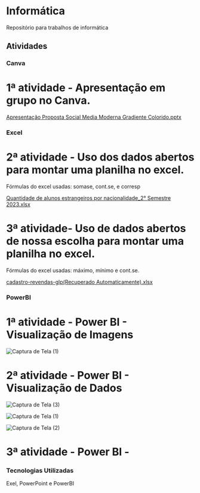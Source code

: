 # Informática

Repositório para trabalhos de informática

## Atividades

### Canva

# 1ª atividade - Apresentação em grupo no Canva.

[Apresentação Proposta Social Media Moderna Gradiente Colorido.pptx](https://github.com/user-attachments/files/17426383/Apresentacao.Proposta.Social.Media.Moderna.Gradiente.Colorido.pptx)

### Excel

# 2ª atividade - Uso dos dados abertos para montar uma planilha no excel.

Fórmulas do excel usadas: somase, cont.se, e corresp

[Quantidade de alunos estrangeiros por nacionalidade_2° Semestre 2023.xlsx](https://github.com/user-attachments/files/17426402/Quantidade.de.alunos.estrangeiros.por.nacionalidade_2.Semestre.2023.xlsx)


# 3ª atividade- Uso de dados abertos de nossa escolha para montar uma planilha no excel.

Fórmulas do excel usadas: máximo, mínimo e cont.se.

[cadastro-revendas-glp(Recuperado Automaticamente).xlsx](https://github.com/user-attachments/files/17426667/cadastro-revendas-glp.Recuperado.Automaticamente.xlsx)


### PowerBI

# 1ª atividade - Power BI - Visualização de Imagens

![Captura de Tela (1)](https://github.com/user-attachments/assets/e9cbecec-3678-40ca-920d-3df29c52c734)


# 2ª atividade - Power BI - Visualização de Dados

![Captura de Tela (3)](https://github.com/user-attachments/assets/ea268557-8c69-408a-9a97-60f105432350)


![Captura de Tela (1)](https://github.com/user-attachments/assets/f2491902-3b09-4f60-b6dc-dc1e92cb7e5b)

![Captura de Tela (2)](https://github.com/user-attachments/assets/a6b1aa36-360f-4742-8b49-d59d93c1af87)


# 3ª atividade - Power BI - 



### Tecnologias Utilizadas

Exel, PowerPoint e PowerBI
